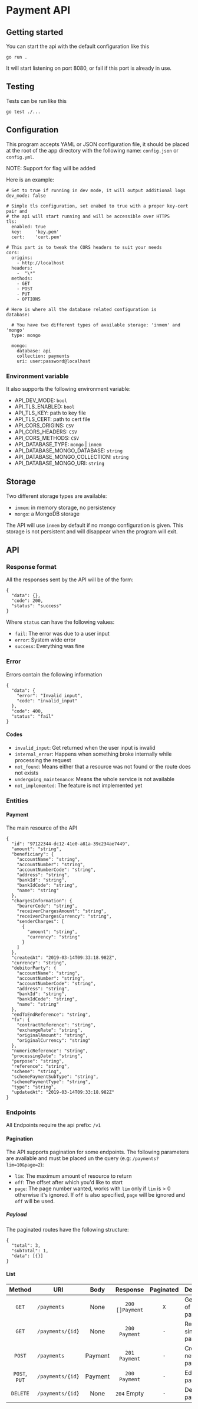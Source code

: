 # Payment API

## Getting started

You can start the api with the default configuration like this

    go run .

It will start listening on port 8080, or fail if this port is already in use.

## Testing

Tests can be run like this

    go test ./...

## Configuration

This program accepts YAML or JSON configuration file, it should be placed
at the root of the app directory with the following name: `config.json` or
`config.yml`.

NOTE: Support for flag will be added

Here is an example:

    # Set to true if running in dev mode, it will output additional logs
    dev_mode: false

    # Simple tls configuration, set enabed to true with a proper key-cert pair and
    # the api will start running and will be accessible over HTTPS
    tls:
      enabled: true
      key:     'key.pem'
      cert:    'cert.pem'

    # This part is to tweak the CORS headers to suit your needs
    cors:
      origins:
        - http://localhost
      headers:
        -  "\*"
      methods:
        - GET
        - POST
        - PUT
        - OPTIONS

    # Here is where all the database related configuration is
    database:

      # You have two different types of available storage: 'inmem' and 'mongo'
      type: mongo

      mongo:
        database: api
        collection: payments
        uri: user:password@localhost

### Environment variable

It also supports the following environment variable:

  - API_DEV_MODE: `bool`
  - API_TLS_ENABLED: `bool`
  - API_TLS_KEY: path to key file
  - API_TLS_CERT: path to cert file
  - API_CORS_ORIGINS: `CSV`
  - API_CORS_HEADERS: `CSV`
  - API_CORS_METHODS: `CSV`
  - API_DATABASE_TYPE: `mongo` | `inmem`
  - API_DATABASE_MONGO_DATABASE: `string`
  - API_DATABASE_MONGO_COLLECTION: `string`
  - API_DATABASE_MONGO_URI: `string`


## Storage

Two different storage types are available:

-   `inmem`: in memory storage, no persistency
-   `mongo`: a MongoDB storage

The API will use `inmem` by default if no mongo configuration is given.
This storage is not persistent and will disappear when the program will exit.

## API

### Response format

All the responses sent by the API will be of the form:

    {
      "data": {},
      "code": 200,
      "status": "success"
    }

Where `status` can have the following values:

-   `fail`: The error was due to a user input
-   `error`: System wide error
-   `success`: Everything was fine

### Error

Errors contain the following information

    {
      "data": {
        "error": "Invalid input",
        "code": "invalid_input"
      },
      "code": 400,
      "status": "fail"
    }

#### Codes

-   `invalid_input`: Get returned when the user input is invalid
-   `internal_error`: Happens when something broke internally while processing the request
-   `not_found`: Means either that a resource was not found or the route does not exists
-   `undergoing_maintenance`: Means the whole service is not available
-   `not_implemented`: The feature is not implemented yet

### Entities

#### Payment

The main resource of the API

    {
      "id": "97122344-dc12-41e0-a81a-39c234ae7449",
      "amount": "string",
      "beneficiary": {
        "accountName": "string",
        "accountNumber": "string",
        "accountNumberCode": "string",
        "address": "string",
        "bankId": "string",
        "bankIdCode": "string",
        "name": "string"
      },
      "chargesInformation": {
        "bearerCode": "string",
        "receiverChargesAmount": "string",
        "receiverChargesCurrency": "string",
        "senderCharges": [
          {
            "amount": "string",
            "currency": "string"
          }
        ]
      },
      "createdAt": "2019-03-14T09:33:18.982Z",
      "currency": "string",
      "debitorParty": {
        "accountName": "string",
        "accountNumber": "string",
        "accountNumberCode": "string",
        "address": "string",
        "bankId": "string",
        "bankIdCode": "string",
        "name": "string"
      },
      "endToEndReference": "string",
      "fx": {
        "contractReference": "string",
        "exchangeRate": "string",
        "originalAmount": "string",
        "originalCurrency": "string"
      },
      "numericReference": "string",
      "processingDate": "string",
      "purpose": "string",
      "reference": "string",
      "scheme": "string",
      "schemePaymentSubType": "string",
      "schemePaymentType": "string",
      "type": "string",
      "updatedAt": "2019-03-14T09:33:18.982Z"
    }

### Endpoints

All Endpoints require the api prefix: `/v1`

#### Pagination

The API supports pagination for some endpoints. The following parameters are
available and must be placed un the query (e.g: `/payments?lim=10&page=2`):

-   `lim`: The maximum amount of resource to return
-   `off`: The offset after which you'd like to start
-   `page`: The page number wanted, works with `lim` only if `lim` is > 0
otherwise it's ignored. If `off` is also specified, `page` will be ignored and
`off` will be used.

##### Payload

The paginated routes have the following structure:

    {
      "total": 3,
      "subTotal": 1,
      "data": [{}]
    }

#### List

|     Method    | URI              |   Body  |      Response     | Paginated | Description                |
| :-----------: | ---------------- | :-----: | :---------------: | :-------: | -------------------------- |
|     `GET`     | `/payments`      |   None  | `200` `[]Payment` |    `X`    | Gets a list of payments    |
|     `GET`     | `/payments/{id}` |   None  |  `200` `Payment`  |    `-`    | Retrieves a single payment |
|     `POST`    | `/payments`      | Payment |  `201` `Payment`  |    `-`    | Creates a new payment      |
| `POST`, `PUT` | `/payments/{id}` | Payment |  `200` `Payment`  |    `-`    | Edit a payment             |
|    `DELETE`   | `/payments/{id}` |   None  |    `204` Empty    |    `-`    | Delete a payment           |

